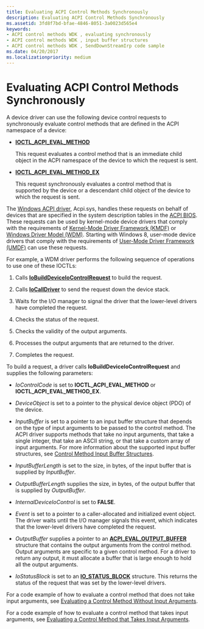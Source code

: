 ```yaml
---
title: Evaluating ACPI Control Methods Synchronously
description: Evaluating ACPI Control Methods Synchronously
ms.assetid: 3fd8f7bd-bfae-4846-8051-3a0023d565e4
keywords:
- ACPI control methods WDK , evaluating synchronously
- ACPI control methods WDK , input buffer structures
- ACPI control methods WDK , SendDownStreamIrp code sample
ms.date: 04/20/2017
ms.localizationpriority: medium
---
```


# Evaluating ACPI Control Methods Synchronously


A device driver can use the following device control requests to synchronously evaluate control methods that are defined in the ACPI namespace of a device:

-   [**IOCTL\_ACPI\_EVAL\_METHOD**](https://docs.microsoft.com/windows-hardware/drivers/ddi/acpiioct/ni-acpiioct-ioctl_acpi_eval_method)

    This request evaluates a control method that is an immediate child object in the ACPI namespace of the device to which the request is sent.

-   [**IOCTL\_ACPI\_EVAL\_METHOD\_EX**](https://docs.microsoft.com/windows-hardware/drivers/ddi/acpiioct/ni-acpiioct-ioctl_acpi_eval_method_ex)

    This request synchronously evaluates a control method that is supported by the device or a descendant child object of the device to which the request is sent.

The [Windows ACPI driver](https://docs.microsoft.com/windows-hardware/drivers/kernel/acpi-driver), Acpi.sys, handles these requests on behalf of devices that are specified in the system description tables in the [ACPI BIOS](https://docs.microsoft.com/windows-hardware/drivers/kernel/acpi-bios). These requests can be used by kernel-mode device drivers that comply with the requirements of [Kernel-Mode Driver Framework (KMDF)](https://docs.microsoft.com/windows-hardware/drivers/wdf/design-guide) or [Windows Driver Model (WDM)](https://docs.microsoft.com/windows-hardware/drivers/kernel/windows-driver-model). Starting with Windows 8, user-mode device drivers that comply with the requirements of [User-Mode Driver Framework (UMDF)](https://docs.microsoft.com/windows-hardware/drivers/wdf/overview-of-the-umdf) can use these requests.

For example, a WDM driver performs the following sequence of operations to use one of these IOCTLs:

1.  Calls [**IoBuildDeviceIoControlRequest**](https://docs.microsoft.com/windows-hardware/drivers/ddi/wdm/nf-wdm-iobuilddeviceiocontrolrequest) to build the request.

2.  Calls [**IoCallDriver**](https://docs.microsoft.com/windows-hardware/drivers/ddi/wdm/nf-wdm-iocalldriver) to send the request down the device stack.

3.  Waits for the I/O manager to signal the driver that the lower-level drivers have completed the request.

4.  Checks the status of the request.

5.  Checks the validity of the output arguments.

6.  Processes the output arguments that are returned to the driver.

7.  Completes the request.

To build a request, a driver calls **IoBuildDeviceIoControlRequest** and supplies the following parameters:

-   *IoControlCode* is set to **IOCTL\_ACPI\_EVAL\_METHOD** or **IOCTL\_ACPI\_EVAL\_METHOD\_EX**.

-   *DeviceObject* is set to a pointer to the physical device object (PDO) of the device.

-   *InputBuffer* is set to a pointer to an input buffer structure that depends on the type of input arguments to be passed to the control method. The ACPI driver supports methods that take no input arguments, that take a single integer, that take an ASCII string, or that take a custom array of input arguments. For more information about the supported input buffer structures, see [Control Method Input Buffer Structures](control-method-input-buffer-structures.md).

-   *InputBufferLength* is set to the size, in bytes, of the input buffer that is supplied by *InputBuffer*.

-   *OutputBufferLength* supplies the size, in bytes, of the output buffer that is supplied by *OutputBuffer*.

-   *InternalDeviceIoControl* is set to **FALSE**.

-   *Event* is set to a pointer to a caller-allocated and initialized event object. The driver waits until the I/O manager signals this event, which indicates that the lower-level drivers have completed the request.

-   *OutputBuffer* supplies a pointer to an [**ACPI\_EVAL\_OUTPUT\_BUFFER**](https://docs.microsoft.com/windows-hardware/drivers/ddi/acpiioct/ns-acpiioct-_acpi_eval_output_buffer_v1) structure that contains the output arguments from the control method. Output arguments are specific to a given control method. For a driver to return any output, it must allocate a buffer that is large enough to hold all the output arguments.

-   *IoStatusBlock* is set to an [**IO\_STATUS\_BLOCK**](https://docs.microsoft.com/windows-hardware/drivers/ddi/wdm/ns-wdm-_io_status_block) structure. This returns the status of the request that was set by the lower-level drivers.

For a code example of how to evaluate a control method that does not take input arguments, see [Evaluating a Control Method Without Input Arguments](evaluating-a-control-method-without-input-arguments.md).

For a code example of how to evaluate a control method that takes input arguments, see [Evaluating a Control Method that Takes Input Arguments](evaluating-a-control-method-that-takes-input-arguments.md).
